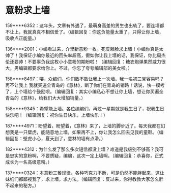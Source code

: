 # 意粉求上墙

159****6352：这年头，文章有外遇了，最萌身高差的男生也出轨了，要连墙都不让上，我就真真不相信爱了。（编辑回复：你这负能量太重了，只得让你上墙，吸收点正能量。） 

136****2001：小编看过来，介里新意粉一枚。死皮赖脸求上墙！小编你真是太帅了！我保证小编你最近的回头率超高，假如你让我上墙的话，我保证，你比周杰伦还要帅！不要辜负我这枚小小意粉的期盼啦！（编辑回复：糖衣炮弹果然威力很大，男编辑都要求给你上。不过，你忘了夸夸编辑部的美女啦。） 

158****8497：喂，众编们，你们敢不敢让我上一次墙。我一名初三党容易吗？再不让我上 我就买遍全青岛的《意林》，断了你们在青岛的销路！话说，快一模考了，上个墙给个鼓励呗。（编辑回复：其实小编私心不想让你上墙，想让你买遍全青岛的《意林》，给我们大大增加销量。） 

158****9345：希望能上墙。各位编编们，再过一星期就是我生日了，祝我生日快乐吧！（编辑回复：祝你生日快乐，上墙快乐！） 

187****4971：盼望着，盼望着，《意林》来了，上墙的脚步近了。每天我都在幻想我是一只壁虎，能随意地上墙，如果再不上，你让我怎么回去见我的童鞋。（编辑回复：壁虎小心，夏天到了，意林的墙有点滑。） 

182****4312：为什么发了那么多次短信都没上墙？难道是我级别不够高？我可是忠实的意粉啊，不要质疑，编编，这次一定上墙啊。（编辑回复：恭喜你，正式成长为一名高级意粉。） 

137****0324：本意粉三餐规律，各种巧克力不断，可是仍然不能胖起来，这让妹纸们都鄙视我了，求上墙，求方法。（编辑回复：反过来，你得教教大家怎么胖不起来的秘方。）